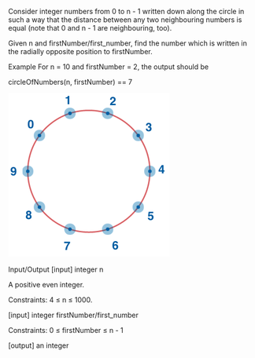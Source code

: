 Consider integer numbers from 0 to n - 1 written down along the circle in such a way that the distance between any two neighbouring numbers is equal (note that 0 and n - 1 are neighbouring, too).

Given n and firstNumber/first_number, find the number which is written in the radially opposite position to firstNumber.

Example
For n = 10 and firstNumber = 2, the output should be

circleOfNumbers(n, firstNumber) == 7

![circle](./circleofnumbers.png)

Input/Output
[input] integer n

A positive even integer.

Constraints: 4 ≤ n ≤ 1000.

[input] integer firstNumber/first_number

Constraints: 0 ≤ firstNumber ≤ n - 1

[output] an integer